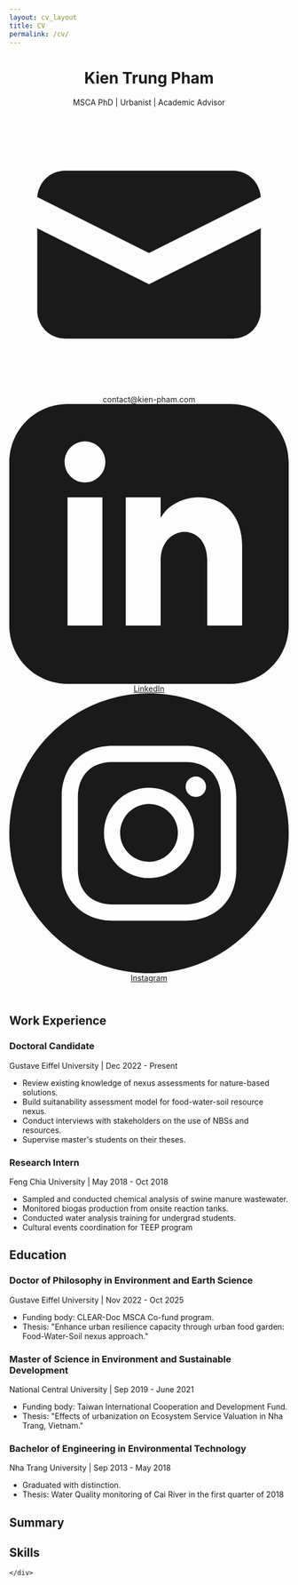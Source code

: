 ```yaml
---
layout: cv_layout
title: CV
permalink: /cv/
---
```

<div class="container mx-auto p-6 bg-white shadow-lg rounded-lg my-8">
        <header class="text-center mb-8 pb-4 border-b-2 border-gray-200">
            <h1 class="text-5xl font-extrabold text-gray-900 mb-2">Kien Trung Pham</h1>
            <p class="text-lg text-gray-600 mb-4">MSCA PhD | Urbanist | Academic Advisor</p>
            <div class="flex flex-wrap justify-center gap-x-6 gap-y-2 text-gray-700 text-sm">
                <span class="flex items-center">
                    <svg class="w-4 h-4 mr-1 text-gray-500" fill="currentColor" viewBox="0 0 20 20" xmlns="http://www.w3.org/2000/svg"><path d="M2.003 5.884L10 9.882l7.997-3.998A2 2 0 0016 4H4a2 2 0 00-1.997 1.884z"></path><path d="M18 8.118l-8 4-8-4V14a2 2 0 002 2h12a2 2 0 002-2V8.118z"></path></svg>
                    contact@kien-pham.com
                </span>
                <a href="https://linkedin.com/in/phamkien" target="_blank" class="flex items-center hover:text-blue-600 transition-colors duration-200">
                    <svg class="w-4 h-4 mr-1 text-gray-500" fill="currentColor" viewBox="0 0 24 24" xmlns="http://www.w3.org/2000/svg"><path d="M19 0h-14c-2.761 0-5 2.239-5 5v14c0 2.761 2.239 5 5 5h14c2.762 0 5-2.239 5-5v-14c0-2.761-2.238-5-5-5zm-11 19h-3v-11h3v11zm-1.5-12.268c-.966 0-1.75-.79-1.75-1.764s.784-1.764 1.75-1.764 1.75.79 1.75 1.764-.783 1.764-1.75 1.764zm13.5 12.268h-3v-5.604c0-3.368-4-3.113-4 0v5.604h-3v-11h3v1.765c1.396-2.586 7-2.777 7 2.476v6.759z"/></svg>
                    LinkedIn
                </a>
                <a href="https://www.instagram.com/ray_theurbanist/" target="_blank" class="flex items-center hover:text-purple-600 transition-colors duration-200">
                    <svg class="w-4 h-4 mr-1 text-gray-500" fill="currentColor" viewBox="0 0 24 24" xmlns="http://www.w3.org/2000/svg"><path d="M12 0c6.6274 0 12 5.3726 12 12s-5.3726 12-12 12S0 18.6274 0 12 5.3726 0 12 0zm3.115 4.5h-6.23c-2.5536 0-4.281 1.6524-4.3805 4.1552L4.5 8.8851v6.1996c0 1.3004.4234 2.4193 1.2702 3.2359.7582.73 1.751 1.1212 2.8818 1.1734l.2633.006h6.1694c1.3004 0 2.389-.4234 3.1754-1.1794.762-.734 1.1817-1.7576 1.2343-2.948l.0056-.2577V8.8851c0-1.2702-.4234-2.3589-1.2097-3.1452-.7338-.762-1.7575-1.1817-2.9234-1.2343l-.252-.0056zM8.9152 5.8911h6.2299c.9072 0 1.6633.2722 2.2076.8166.4713.499.7647 1.1758.8103 1.9607l.0063.2167v6.2298c0 .9375-.3327 1.6936-.877 2.2077-.499.4713-1.176.7392-1.984.7806l-.2237.0057H8.9153c-.9072 0-1.6633-.2722-2.2076-.7863-.499-.499-.7693-1.1759-.8109-2.0073l-.0057-.2306V8.885c0-.9073.2722-1.6633.8166-2.2077.4712-.4713 1.1712-.7392 1.9834-.7806l.2242-.0057h6.2299-6.2299zM12 8.0988c-2.117 0-3.871 1.7238-3.871 3.871A3.8591 3.8591 0 0 0 12 15.8408c2.1472 0 3.871-1.7541 3.871-3.871 0-2.117-1.754-3.871-3.871-3.871zm0 1.3911c1.3609 0 2.4798 1.119 2.4798 2.4799 0 1.3608-1.119 2.4798-2.4798 2.4798-1.3609 0-2.4798-1.119-2.4798-2.4798 0-1.361 1.119-2.4799 2.4798-2.4799zm4.0222-2.3589a.877.877 0 1 0 0 1.754.877.877 0 0 0 0-1.754z"/></svg>
                    Instagram
                </a>
            </div>
        </header>
        <section class="section-content">
            <h2 class="text-2xl font-semibold mb-4">Work Experience</h2>
            <div class="mb-6">
                <h3 class="text-xl font-semibold text-gray-800">Doctoral Candidate</h3>
                <p class="text-gray-600 text-sm mb-2">Gustave Eiffel University | Dec 2022 - Present</p>
                <ul class="list-disc ml-6 text-gray-700 leading-relaxed">
                    <li>Review existing knowledge of nexus assessments for nature-based solutions.</li>
                    <li>Build suitanability assessment model for food-water-soil resource nexus.</li>
                    <li>Conduct interviews with stakeholders on the use of NBSs and resources.</li>
                    <li>Supervise master's students on their theses.</li>
                </ul>
            </div>
            <div class="mb-6">
                <h3 class="text-xl font-semibold text-gray-800">Research Intern</h3>
                <p class="text-gray-600 text-sm mb-2">Feng Chia University | May 2018 - Oct 2018</p>
                <ul class="list-disc ml-6 text-gray-700 leading-relaxed">
                    <li>Sampled and conducted chemical analysis of swine manure wastewater.</li>
                    <li>Monitored biogas production from onsite reaction tanks.</li>
                    <li>Conducted water analysis training for undergrad students.</li>
                    <li>Cultural events coordination for TEEP program</li>
                </ul>
            </div>
        </section>
        <section class="section-content">
            <h2 class="text-2xl font-semibold mb-4">Education</h2>
            <div class="mb-6">
                <h3 class="text-xl font-semibold text-gray-800">Doctor of Philosophy in Environment and Earth Science</h3>
                <p class="text-gray-600 text-sm mb-2">Gustave Eiffel University | Nov 2022 - Oct 2025</p>
                <ul class="list-disc ml-6 text-gray-700 leading-relaxed">
                    <li>Funding body: CLEAR-Doc MSCA Co-fund program.</li>
                    <li>Thesis: "Enhance urban resilience capacity through urban food garden: Food-Water-Soil nexus approach."</li>
                </ul>
            </div>
            <div class="mb-6">
                <h3 class="text-xl font-semibold text-gray-800">Master of Science in Environment and Sustainable Development</h3>
                <p class="text-gray-600 text-sm mb-2">National Central University | Sep 2019 - June 2021</p>
                <ul class="list-disc ml-6 text-gray-700 leading-relaxed">
                    <li>Funding body: Taiwan International Cooperation and Development Fund.</li>
                    <li>Thesis: "Effects of urbanization on Ecosystem Service Valuation in Nha Trang, Vietnam."</li>
                </ul>
            </div>
            <div class="mb-6">
                <h3 class="text-xl font-semibold text-gray-800">Bachelor of Engineering in Environmental Technology</h3>
                <p class="text-gray-600 text-sm mb-2">Nha Trang University | Sep 2013 - May 2018</p>
                <ul class="list-disc ml-6 text-gray-700 leading-relaxed">
                    <li>Graduated with distinction.</li>
                    <li>Thesis: Water Quality monitoring of Cai River in the first quarter of 2018
                </ul>
            </div>
        </section>
        <section class="section-content">
           <h2 class="text-2xl font-semibold mb-4">Summary</h2>
            <p class="text-gray-700 leading-relaxed">           
            </p>
        </section>
        <section class="section-content">
            <h2 class="text-2xl font-semibold mb-4">Skills</h2>
            <div class="flex flex-wrap gap-2">
                <span class="skill-badge"></span>
                <span class="skill-badge"></span>
                <span class="skill-badge"></span>
                <span class="skill-badge"></span>
                <span class="skill-badge"></span>
                <span class="skill-badge"></span>
                <span class="skill-badge"></span>
                <span class="skill-badge"></span>
                <span class="skill-badge"></span>
                <span class="skill-badge"></span>
                <span class="skill-badge"></span>
                <span class="skill-badge"></span>
                <span class="skill-badge"></span>
                <span class="skill-badge"></span>
            </div>
        </section>
        <!--
        <section class="section-content">
            <h2 class="text-2xl font-semibold mb-4">Projects</h2>
            <div class="mb-6">
                <h3 class="text-xl font-semibold text-gray-800">E-commerce Platform</h3>
                <p class="text-gray-600 text-sm mb-2">Personal Project | 2023</p>
                <ul class="list-disc ml-6 text-gray-700 leading-relaxed">
                    <li>A full-stack e-commerce application built with Django Rest Framework and React.js.</li>
                    <li>Features user authentication, product catalog, shopping cart, and order processing.</li>
                    <li><a href="https://github.com/johndoe/ecommerce-platform" target="_blank" class="text-blue-600 hover:underline">GitHub Repository</a></li>
                </ul>
            </div>
        </section>
        -->

    </div>
</body>
</html>

